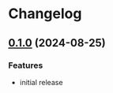 # Changelog

## [0.1.0](https://github.com/MacRdy/kodgen-typescript/compare/v0.0.1...v0.1.0) (2024-08-25)


### Features

* initial release
